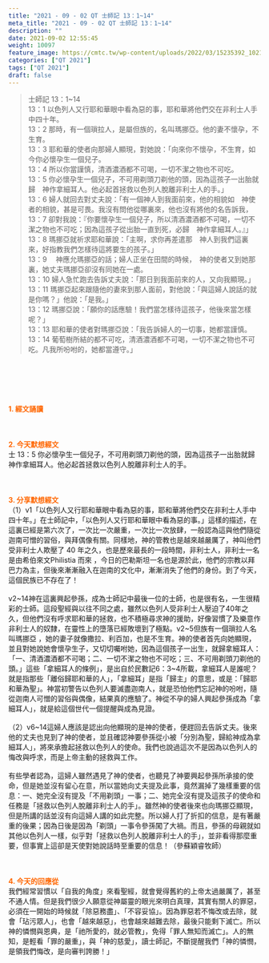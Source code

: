```yaml
---
title: "2021 - 09 - 02 QT 士師記 13：1~14"
meta_title: "2021 - 09 - 02 QT 士師記 13：1~14"
description: ""
date: 2021-09-02 12:55:45
weight: 10097
feature_image: https://cmtc.tw/wp-content/uploads/2022/03/15235392_10211799862337740_180693556567566654_o-1.webp
categories: ["QT 2021"]
tags: ["QT 2021"]
draft: false
---
```


<blockquote>士師記 13：1~14<br />
13：1 以色列人又行耶和華眼中看為惡的事，耶和華將他們交在非利士人手中四十年。<br />
13：2 那時，有一個瑣拉人，是屬但族的，名叫瑪挪亞。他的妻不懷孕，不生育。<br />
13：3 耶和華的使者向那婦人顯現，對她說：「向來你不懷孕，不生育，如今你必懷孕生一個兒子。<br />
13：4 所以你當謹慎，清酒濃酒都不可喝，一切不潔之物也不可吃。<br />
13：5 你必懷孕生一個兒子，不可用剃頭刀剃他的頭，因為這孩子一出胎就歸　神作拿細耳人。他必起首拯救以色列人脫離非利士人的手。」<br />
13：6 婦人就回去對丈夫說：「有一個神人到我面前來，他的相貌如　神使者的相貌，甚是可畏。我沒有問他從哪裏來，他也沒有將他的名告訴我，<br />
13：7 卻對我說：『你要懷孕生一個兒子，所以清酒濃酒都不可喝，一切不潔之物也不可吃；因為這孩子從出胎一直到死，必歸　神作拿細耳人。』」<br />
13：8 瑪挪亞就祈求耶和華說：「主啊，求你再差遣那　神人到我們這裏來，好指教我們怎樣待這將要生的孩子。」<br />
13：9 　神應允瑪挪亞的話；婦人正坐在田間的時候，　神的使者又到她那裏，她丈夫瑪挪亞卻沒有同她在一處。<br />
13：10 婦人急忙跑去告訴丈夫說：「那日到我面前來的人，又向我顯現。」<br />
13：11 瑪挪亞起來跟隨他的妻來到那人面前，對他說：「與這婦人說話的就是你嗎？」他說：「是我。」<br />
13：12 瑪挪亞說：「願你的話應驗！我們當怎樣待這孩子，他後來當怎樣呢？」<br />
13：13 耶和華的使者對瑪挪亞說：「我告訴婦人的一切事，她都當謹慎。<br />
13：14 葡萄樹所結的都不可吃，清酒濃酒都不可喝，一切不潔之物也不可吃。凡我所吩咐的，她都當遵守。」</blockquote><br />
&nbsp;<br />
<br />
&nbsp;<br />
<br />
<span style="color: #ff6600;"><strong>1. </strong><strong>經文誦讀</strong></span><br />
<br />
<span style="color: #ff6600;"><strong> </strong></span><br />
<br />
<span style="color: #ff6600;"><strong>2. 今天默想</strong><strong>經文<br />
</strong></span>士 13：5 你必懷孕生一個兒子，不可用剃頭刀剃他的頭，因為這孩子一出胎就歸　神作拿細耳人。他必起首拯救以色列人脫離非利士人的手。<br />
<br />
&nbsp;<br />
<br />
<span style="color: #ff6600;"><strong>3. 分享默想經文<br />
</strong></span>（1）v1「以色列人又行耶和華眼中看為惡的事，耶和華將他們交在非利士人手中四十年。」在士師記中，「以色列人又行耶和華眼中看為惡的事。」這樣的描述，在這裏已經是第六次了，一次比一次嚴重，一次比一次放肆，一般認為這與他們隨從迦南可憎的習俗，與拜偶像有關。同樣地，神的管教也是越來越嚴厲了，神叫他們受非利士人欺壓了 40 年之久，也是歷來最長的一段時間，非利士人，非利士一名是由希伯來文Philistia 而來 ，今日的巴勒斯坦一名也是源於此，他們的宗教以拜巴力為主，但後來漸漸融入在迦南的文化中，漸漸消失了他們的身份。到了今天，這個民族已不存在了！<br />
<br />
v2~14神在這裏興起參孫，成為士師記中最後一位的士師，也是很有名，一生很精彩的士師。這段聖經與以往不同之處，雖然以色列人受非利士人壓迫了40年之久，但他們沒有呼求耶和華的拯救，也不積極尋求神的援助，好像習慣了及樂意作非利士人的奴隸，在靈性上的墮落已經敗壞到了極點。v2~5但族有一個瑣拉人名叫瑪挪亞 ，她的妻子就像撒拉、利百加，也是不生育。神的使者首先向她顯現，並且對她說她會懷孕生子，又切切囑咐她，因為這個孩子一出生，就歸拿細耳人：「一、清酒濃酒都不可喝；二、一切不潔之物也不可吃；三、不可用剃頭刀剃他的頭。」這些「拿細耳人的條例」，是出自於民數記6：3~4所載，拿細耳人是誰呢？就是指那些「離俗歸耶和華的人」，「拿細耳」是指「歸主」的意思，或是：「歸耶和華為聖」。神當初警告以色列人要滅盡迦南人，就是恐怕他們忘記神的吩咐，隨從迦南人可憎的習俗與偶像，結果真的應驗了。神從不孕的婦人興起參孫成為「拿細耳人」，就是給這個世代一個提醒與成為見證。<br />
<br />
（2）v6~14這婦人應該是認出向他顯現的是神的使者，便趕回去告訴丈夫。後來他的丈夫也見到了神的使者，並且確認神要參孫從小被「分別為聖，歸給神成為拿細耳人」，將來承擔起拯救以色列人的使命。我們也說過這次不是因為以色列人的悔改與呼求，而是上帝主動的拯救與工作。<br />
<br />
有些學者認為，這婦人雖然遇見了神的使者，也聽見了神要興起參孫所承接的使命，但是她並沒有留心在意，所以當她向丈夫提及此事，竟然漏掉了幾樣重要的信息：一、她完全沒有提及「不用剃頭」一事；二、她完全沒有提及這孩子的使命和任務是「拯救以色列人脫離非利士人的手」。雖然神的使者後來也向瑪挪亞顯現，但是所講的話並沒有向這婦人講的如此完整。所以婦人打了折扣的信息，是有著嚴重的後果；因為日後是因為「剃頭」一事令參孫闖了大禍。而且，參孫的母親就如其他以色列人一樣，似乎對「拯救以色列人脫離非利士人的手」，並非看得那麼重要，但事實上這卻是天使對她說話時至重要的信息！（參蘇穎睿牧師）<br />
<br />
&nbsp;<br />
<br />
<span style="color: #ff6600;"><strong>4. 今天的回應從<br />
</strong></span>我們經常習慣以「自我的角度」來看聖經，就會覺得舊約的上帝太過嚴厲了，甚至不通人情。但是我們很少人願意從神屬靈的眼光來明白真理，其實有關人的罪惡，必須在一開始的時候就「除惡務盡」、「不容妥協」。因為罪惡若不悔改或去除，就會「玷污眾人」，也會「越來越惡」，也會越來越難去除，最後只能剩下滅亡。所以神的憐憫與恩典，是「祂所愛的，就必管教」，免得「罪人無知而滅亡」。人的無知，是輕看「罪的嚴重」，與「神的慈愛」，讀士師記，不斷提醒我們「神的憐憫，是領我們悔改，是向審判誇勝！」<br />
<br />
&nbsp;<br />
<br />
<span style="color: #ff6600;"><strong> </strong></span><br />
<br />
&nbsp;
        